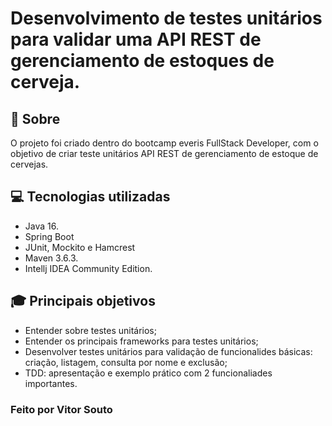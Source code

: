 <h1>Desenvolvimento de testes unitários para validar uma API REST de gerenciamento de estoques de cerveja.</h2>

## 📑 Sobre
O projeto foi criado dentro do bootcamp everis FullStack Developer, com o objetivo de criar teste unitários API REST de gerenciamento de estoque de cervejas.


## 💻 Tecnologias utilizadas
* Java 16.
* Spring Boot
* JUnit, Mockito e Hamcrest
* Maven 3.6.3.
* Intellj IDEA Community Edition.

## 🎓 Principais objetivos
* Entender sobre testes unitários;
* Entender os principais frameworks para testes unitários;
* Desenvolver testes unitários para validação de funcionalides básicas: criação, listagem, consulta por nome e exclusão;
* TDD: apresentação e exemplo prático com 2 funcionaliades importantes.

### Feito por Vitor Souto
